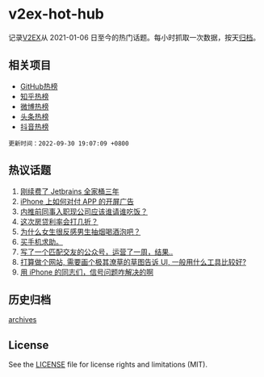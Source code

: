 # v2ex-hot-hub

 记录[V2EX](https://www.v2ex.com/)从 2021-01-06 日至今的热门话题。每小时抓取一次数据，按天[归档](archives)。
 
 ## 相关项目

- [GitHub热榜](https://github.com/snaildev/github-hot-hub)
- [知乎热榜](https://github.com/snaildev/zhihu-hot-hub)
- [微博热榜](https://github.com/snaildev/weibo-hot-hub)
- [头条热榜](https://github.com/snaildev/toutiao-hot-hub)
- [抖音热榜](https://github.com/snaildev/douyin-hot-hub)


 `更新时间：2022-09-30 19:07:09 +0800`

## 热议话题

1. [刚续费了 Jetbrains 全家桶三年](https://www.v2ex.com/t/883905)
1. [iPhone 上如何对付 APP 的开屏广告](https://www.v2ex.com/t/883972)
1. [内推前同事入职现公司应该谁请谁吃饭？](https://www.v2ex.com/t/883977)
1. [这次房贷利率会打几折？](https://www.v2ex.com/t/883916)
1. [为什么女生很反感男生抽烟喝酒泡吧？](https://www.v2ex.com/t/884066)
1. [买手机求助。](https://www.v2ex.com/t/883957)
1. [写了一个匹配交友的公众号，运营了一周，结果..](https://www.v2ex.com/t/884029)
1. [打算做个网站, 需要画个极其潦草的草图告诉 UI, 一般用什么工具比较好?](https://www.v2ex.com/t/883946)
1. [用 iPhone 的同志们，信号问题咋解决的啊](https://www.v2ex.com/t/883961)

## 历史归档

[archives](archives)

## License

See the [LICENSE](LICENSE) file for license rights and limitations (MIT).
